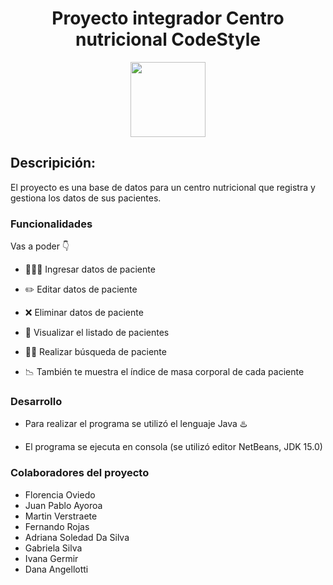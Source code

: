 <h1 align= "center" >Proyecto integrador Centro nutricional CodeStyle</h1>
<p align="center">
  <img width="120"  src=https://github.com/CodeSystem2022/AsistenciaCodeStyle/blob/main/assets/logo_codeStyle.jpeg>
</p>


## Descripición:

El proyecto  es una  base de datos para un centro nutricional que registra y gestiona los datos de sus pacientes.

### Funcionalidades

Vas a poder  :point_down:

*  :people_holding_hands: Ingresar datos de paciente

*  :pencil2: Editar datos de paciente
 
* :x: Eliminar datos de paciente

* :page_with_curl: Visualizar el listado de pacientes

* :cook: Realizar búsqueda de paciente

* 	:chart_with_downwards_trend: También te muestra el índice de masa corporal de cada paciente


### Desarrollo

* Para realizar el programa se utilizó el lenguaje Java :hotsprings: 

* El programa se ejecuta en consola (se utilizó editor NetBeans, JDK 15.0)


### Colaboradores del proyecto

* Florencia Oviedo
* Juan Pablo Ayoroa
* Martin Verstraete
* Fernando Rojas
* Adriana Soledad Da Silva
* Gabriela Silva
* Ivana Germir
* Dana Angellotti




